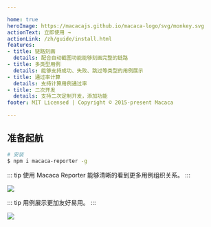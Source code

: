 ```yaml
---

home: true
heroImage: https://macacajs.github.io/macaca-logo/svg/monkey.svg
actionText: 立即使用 →
actionLink: /zh/guide/install.html
features:
- title: 链路刻画
  details: 配合自动截图功能能够刻画完整的链路
- title: 多类型用例
  details: 能够支持成功、失败、跳过等类型的用例展示
- title: 通过率计算
  details: 支持计算用例通过率
- title: 二次开发
  details: 支持二次定制开发，添加功能
footer: MIT Licensed | Copyright © 2015-present Macaca

---
```


## 准备起航

```bash
# 安装
$ npm i macaca-reporter -g
```

::: tip
使用 Macaca Reporter 能够清晰的看到更多用例组织关系。
:::

![](http://wx4.sinaimg.cn/large/6d308bd9gy1fivuatxep5j21kw13dgs6.jpg)

::: tip
用例展示更加友好易用。
:::

![](http://wx3.sinaimg.cn/large/6d308bd9gy1fivtfos9r5j21kw130af7.jpg)
